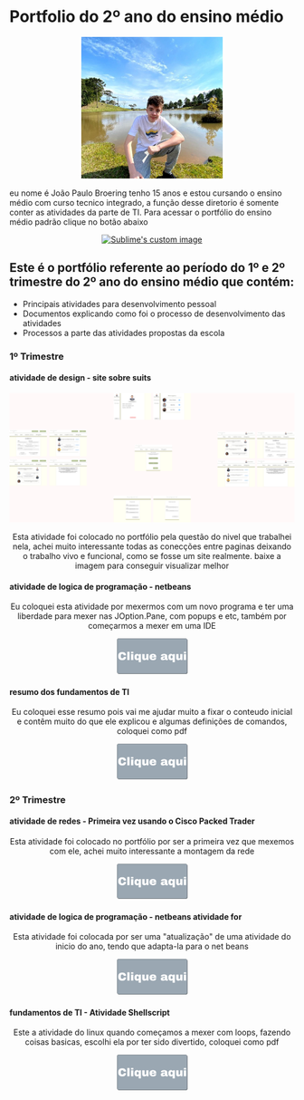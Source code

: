 # Portfolio do 2º ano do ensino médio
<p align="center">
 <img src="imagens/eu.jpeg" width="250">
</p>
eu nome é João Paulo Broering tenho 15 anos e estou cursando o ensino médio com curso tecnico integrado, a função desse diretorio é somente conter as atividades da parte de TI. Para acessar o portfólio do ensino médio padrão clique no botão abaixo

<p align="center">
 <a href="https://sites.google.com/view/portfolio-joao-paulo-broering/in%C3%ADcio"><img src="imagens/Portfólio (1).png" width="250" alt="Sublime's custom image"></a>
</p>

## Este é o portfólio referente ao período do 1º e 2º trimestre do 2º ano do ensino médio que contém:
* Principais atividades para desenvolvimento pessoal
* Documentos explicando como foi o processo de desenvolvimento das atividades
* Processos a parte das atividades propostas da escola

### 1º Trimestre

#### atividade de design - site sobre suits

<p align="center">
 <img src="design/Suits site.png" width="750">
</p>
<p align="center">
  Esta atividade foi colocado no portfólio pela questão do nivel que trabalhei nela, achei muito interessante todas as conecções entre paginas deixando o trabalho vivo e funcional, como se fosse um site realmente. baixe a imagem para conseguir visualizar melhor
</p>

#### atividade de logica de programação - netbeans

<p align="center">
  Eu coloquei esta atividade por mexermos com um novo programa e ter uma liberdade para mexer nas JOption.Pane, com popups e etc, também por começarmos a mexer em uma IDE
</p>
<p align="center">
 <a href="fundamento_de_ti/JOptionPane.java"><img src="imagens/Clique aqui.png" width="125"></a>
</p>

#### resumo dos fundamentos de TI

<p align="center">
 Eu coloquei esse resumo pois vai me ajudar muito a fixar o conteudo inicial e contêm muito do que ele explicou e algumas definições de comandos, coloquei como pdf
</p>
<p align="center">
 <a href="fundamento_de_ti/Reviso.pdf"><img src="imagens/Clique aqui.png" width="125"></a>
</p>

### 2º Trimestre

#### atividade de redes - Primeira vez usando o Cisco Packed Trader

<p align="center">
  Esta atividade foi colocado no portfólio por ser a primeira vez que mexemos com ele, achei muito interessante a montagem da rede
</p>
<p align="center">
 <a href="Fundamentos_de_redes/trabalho.pkt"><img src="imagens/Clique aqui.png" width="125"></a>
</p>

#### atividade de logica de programação - netbeans atividade for

<p align="center">
  Esta atividade foi colocada por ser uma "atualização" de uma atividade do inicio do ano, tendo que adapta-la para o net beans
</p>
<p align="center">
 <a href="logica_computacional/atvdd_for.zip"><img src="imagens/Clique aqui.png" width="125"></a>
</p>

#### fundamentos de TI - Atividade Shellscript

<p align="center">
 Este a atividade do linux quando começamos a mexer com loops, fazendo coisas basicas, escolhi ela por ter sido divertido, coloquei como pdf
</p>
<p align="center">
 <a href="fundamento_de_ti/shellscript.pdf"><img src="imagens/Clique aqui.png" width="125"></a>
</p>
